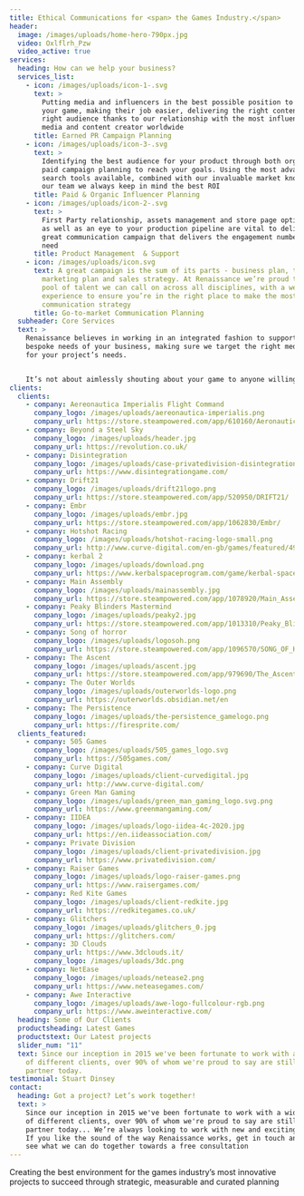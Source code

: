 ```yaml
---
title: Ethical Communications for <span> the Games Industry.</span>
header:
  image: /images/uploads/home-hero-790px.jpg
  video: Oxlflrh_Pzw
  video_active: true
services:
  heading: How can we help your business?
  services_list:
    - icon: /images/uploads/icon-1-.svg
      text: >
        Putting media and influencers in the best possible position to cover
        your game, making their job easier, delivering the right content to the
        right audience thanks to our relationship with the most influential
        media and content creator worldwide
      title: Earned PR Campaign Planning
    - icon: /images/uploads/icon-3-.svg
      text: >
        Identifying the best audience for your product through both organic and
        paid campaign planning to reach your goals. Using the most advanced
        search tools available, combined with our invaluable market knowledge of
        our team we always keep in mind the best ROI
      title: Paid & Organic Influencer Planning
    - icon: /images/uploads/icon-2-.svg
      text: >
        First Party relationship, assets management and store page optimization
        as well as an eye to your production pipeline are vital to deliver a
        great communication campaign that delivers the engagement numbers you
        need
      title: Product Management  & Support
    - icon: /images/uploads/icon.svg
      text: A great campaign is the sum of its parts - business plan, target audience,
        marketing plan and sales strategy. At Renaissance we’re proud to have a
        pool of talent we can call on across all disciplines, with a wealth of
        experience to ensure you’re in the right place to make the most of your
        communication strategy
      title: Go-to-market Communication Planning
  subheader: Core Services
  text: >
    Renaissance believes in working in an integrated fashion to support the
    bespoke needs of your business, making sure we target the right media mix
    for your project’s needs.


    It’s not about aimlessly shouting about your game to anyone willing to lend their ear: We’re here to take your creativity and make sure right people hears about it in the right way, at the right time, in the right place
clients:
  clients:
    - company: Aereonautica Imperialis Flight Command
      company_logo: /images/uploads/aereonautica-imperialis.png
      company_url: https://store.steampowered.com/app/610160/Aeronautica_Imperialis_Flight_Command/
    - company: Beyond a Steel Sky
      company_logo: /images/uploads/header.jpg
      company_url: https://revolution.co.uk/
    - company: Disintegration
      company_logo: /images/uploads/case-privatedivision-disintegrationlogo.jpg
      company_url: https://www.disintegrationgame.com/
    - company: Drift21
      company_logo: /images/uploads/drift21logo.png
      company_url: https://store.steampowered.com/app/520950/DRIFT21/
    - company: Embr
      company_logo: /images/uploads/embr.jpg
      company_url: https://store.steampowered.com/app/1062830/Embr/
    - company: Hotshot Racing
      company_logo: /images/uploads/hotshot-racing-logo-small.png
      company_url: http://www.curve-digital.com/en-gb/games/featured/49/hotshot-racing/
    - company: kerbal 2
      company_logo: /images/uploads/download.png
      company_url: https://www.kerbalspaceprogram.com/game/kerbal-space-program-2/
    - company: Main Assembly
      company_logo: /images/uploads/mainassembly.jpg
      company_url: https://store.steampowered.com/app/1078920/Main_Assembly/
    - company: Peaky Blinders Mastermind
      company_logo: /images/uploads/peaky2.jpg
      company_url: https://store.steampowered.com/app/1013310/Peaky_Blinders_Mastermind/
    - company: Song of horror
      company_logo: /images/uploads/logosoh.png
      company_url: https://store.steampowered.com/app/1096570/SONG_OF_HORROR/
    - company: The Ascent
      company_logo: /images/uploads/ascent.jpg
      company_url: https://store.steampowered.com/app/979690/The_Ascent/
    - company: The Outer Worlds
      company_logo: /images/uploads/outerworlds-logo.png
      company_url: https://outerworlds.obsidian.net/en
    - company: The Persistence
      company_logo: /images/uploads/the-persistence_gamelogo.png
      company_url: https://firesprite.com/
  clients_featured:
    - company: 505 Games
      company_logo: /images/uploads/505_games_logo.svg
      company_url: https://505games.com/
    - company: Curve Digital
      company_logo: /images/uploads/client-curvedigital.jpg
      company_url: http://www.curve-digital.com/
    - company: Green Man Gaming
      company_logo: /images/uploads/green_man_gaming_logo.svg.png
      company_url: https://www.greenmangaming.com/
    - company: IIDEA
      company_logo: /images/uploads/logo-iidea-4c-2020.jpg
      company_url: https://en.iideassociation.com/
    - company: Private Division
      company_logo: /images/uploads/client-privatedivision.jpg
      company_url: https://www.privatedivision.com/
    - company: Raiser Games
      company_logo: /images/uploads/logo-raiser-games.png
      company_url: https://www.raisergames.com/
    - company: Red Kite Games
      company_logo: /images/uploads/client-redkite.jpg
      company_url: https://redkitegames.co.uk/
    - company: Glitchers
      company_logo: /images/uploads/glitchers_0.jpg
      company_url: https://glitchers.com/
    - company: 3D Clouds
      company_url: https://www.3dclouds.it/
      company_logo: /images/uploads/3dc.png
    - company: NetEase
      company_logo: /images/uploads/netease2.png
      company_url: https://www.neteasegames.com/
    - company: Awe Interactive
      company_logo: /images/uploads/awe-logo-fullcolour-rgb.png
      company_url: https://www.aweinteractive.com/
  heading: Some of Our Clients
  productsheading: Latest Games
  productstext: Our Latest projects
  slider_num: "11"
  text: Since our inception in 2015 we've been fortunate to work with a wide array
    of different clients, over 90% of whom we're proud to say are still valued
    partner today.
testimonial: Stuart Dinsey
contact:
  heading: Got a project? Let’s work together!
  text: >
    Since our inception in 2015 we've been fortunate to work with a wide array
    of different clients, over 90% of whom we're proud to say are still valued
    partner today... We’re always looking to work with new and exciting clients.
    If you like the sound of the way Renaissance works, get in touch and let’s
    see what we can do together towards a free consultation
---
```

Creating the best environment for the games industry’s most innovative projects to succeed through strategic, measurable and curated planning
